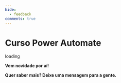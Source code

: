 ```yaml
---
hide:
  - feedback
comments: true
---
```


# **Curso Power Automate** 
 
 <!--## /* From Uiverse.io by alexruix */ -->
<p class="p-center">
  <div class="loader">
    <span class="loader-text">loading</span>
      <span class="load"></span>
  </div>
</p>

**Vem novidade por aí!**

**Quer saber mais? Deixe uma mensagem para a gente.**

<!-- ## Qual o objetivo do curso

## Qual o objetivo do curso?

## Quem é o público alvo?

## O curso está sendo atualizado?

## O acesso é vitalício?

## Qual o valor e desconto do pré-lançamento?

## Quais tecnologias serão utilizadas?

## O curso irá emitir certificado?

## Qual a dinâmica das aulas?

## Como funciona o suporte à dúvidas?

## Como funciona a matrícula e compra do curso?

## Qual a política de reembolso?

## Qual a taxa atual de reembolso?

## Você possui outras dúvidas?

## Você está fazendo o curso -->

<iframe data-tally-src="https://tally.so/embed/mOBZVk?alignLeft=1&hideTitle=1&transparentBackground=1&dynamicHeight=1" loading="lazy" width="100%" height="476" frameborder="0" marginheight="0" marginwidth="0" title="Curso Power Automate"></iframe><script>var d=document,w="https://tally.so/widgets/embed.js",v=function(){"undefined"!=typeof Tally?Tally.loadEmbeds():d.querySelectorAll("iframe[data-tally-src]:not([src])").forEach((function(e){e.src=e.dataset.tallySrc}))};if("undefined"!=typeof Tally)v();else if(d.querySelector('script[src="'+w+'"]')==null){var s=d.createElement("script");s.src=w,s.onload=v,s.onerror=v,d.body.appendChild(s);}</script>
